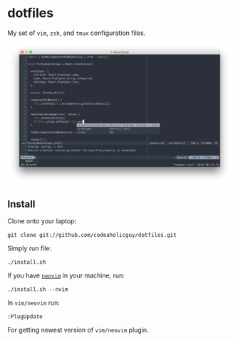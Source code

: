 # dotfiles
My set of `vim`, `zsh`, and `tmux` configuration files.

![Screenshot](screenshot.png)

Install
-------

Clone onto your laptop:

    git clone git://github.com/codeaholicguy/dotfiles.git

Simply run file:

    ./install.sh

If you have [`neovim`](https://github.com/neovim/neovim) in your machine, run:

    ./install.sh --nvim

In `vim/neovim` run:

    :PlugUpdate

For getting newest version of `vim/neovim` plugin.
